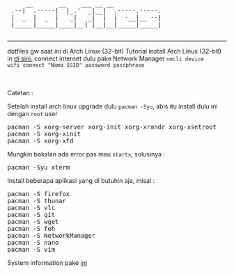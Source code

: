 <pre>
     __       __    ___ __ __             
 .--|  .-----|  |_.'  _|__|  .-----.-----.
 |  _  |  _  |   _|   _|  |  |  -__|__ --|
 |_____|_____|____|__| |__|__|_____|_____|
                                          
</pre>
---
dotfiles gw saat ini di Arch Linux (32-bit)
Tutorial install Arch Linux (32-bit) in <a href="https://fnlqxz.my.id/blog/posts/panduan-install-arch-linux.html">di sini</a>, connect internet dulu pake Network Manager <code>nmcli device wifi connect "Nama SSID" password passphrase</code>
<br><br><br>
<p>Catetan :</p>
Setelah install arch linux upgrade dulu <code>pacman -Syu</code>, abis itu install dulu ini dengan <code>root</code> user
<pre>
pacman -S xorg-server xorg-init xorg-xrandr xorg-xsetroot
pacman -S xorg-xinit
pacman -S xorg-xfd
</pre>
Mungkin bakalan ada error pas mau <code>startx</code>, solusinya :
<pre>
pacman -Syu xterm
</pre>
Install beberapa aplikasi yang di butuhin aja, misal :
<pre>
pacman -S firefox
pacman -S thunar
pacman -S vlc
pacman -S git
pacman -S wget
pacman -S feh
pacman -S NetworkManager
pacman -S nano
pacman -S vim
</pre>
System information pake <a href="https://github.com/dylanaraps/pfetch">ini</a>
